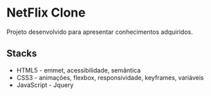 # NetFlix Clone

Projeto desenvolvido para apresentar conhecimentos adquiridos.

## Stacks

- HTML5 - emmet, acessibilidade, semântica
- CSS3 - animações, flexbox, responsividade, keyframes, variáveis
- JavaScript - Jquery

